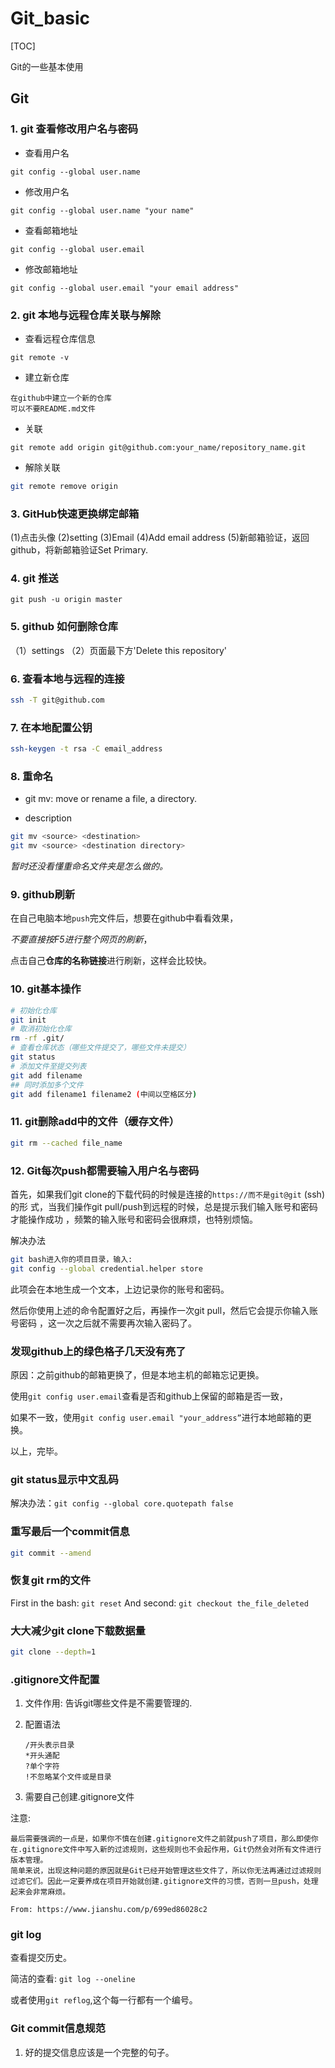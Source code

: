 # Git_basic

[TOC]

Git的一些基本使用

## Git

### 1. git 查看修改用户名与密码

- 查看用户名

```git
git config --global user.name
```

- 修改用户名

```git
git config --global user.name "your name"
```

- 查看邮箱地址

```git
git config --global user.email
```

- 修改邮箱地址

```git
git config --global user.email "your email address"
```

### 2. git 本地与远程仓库关联与解除

- 查看远程仓库信息

```git
git remote -v
```

- 建立新仓库

```git
在github中建立一个新的仓库
可以不要README.md文件
```

- 关联

```git
git remote add origin git@github.com:your_name/repository_name.git
```

- 解除关联

```bash
git remote remove origin
```

### 3. GitHub快速更换绑定邮箱

(1)点击头像
(2)setting
(3)Email
(4)Add email address
(5)新邮箱验证，返回github，将新邮箱验证Set Primary.

### 4. git 推送

```git
git push -u origin master
```

### 5. github 如何删除仓库

（1）settings
（2）页面最下方'Delete this repository'

### 6. 查看本地与远程的连接

```bash
ssh -T git@github.com
```

### 7. 在本地配置公钥

```bash
ssh-keygen -t rsa -C email_address
```

### 8. 重命名

- git mv: move or rename a file, a directory.

- description

```bash
git mv <source> <destination>
git mv <source> <destination directory>
```

*暂时还没看懂重命名文件夹是怎么做的。*

### 9. github刷新

在自己电脑本地`push`完文件后，想要在github中看看效果，

*不要直接按F5进行整个网页的刷新*，

点击自己**仓库的名称链接**进行刷新，这样会比较快。

### 10. git基本操作

```bash
# 初始化仓库
git init
# 取消初始化仓库
rm -rf .git/
# 查看仓库状态（哪些文件提交了，哪些文件未提交）
git status
# 添加文件至提交列表
git add filename
## 同时添加多个文件
git add filename1 filename2 (中间以空格区分)
```

### 11. git删除add中的文件（缓存文件）

```bash
git rm --cached file_name
```

### 12. Git每次push都需要输入用户名与密码

首先，如果我们git clone的下载代码的时候是连接的`https://而不是git@git` (ssh)的形
式，当我们操作git pull/push到远程的时候，总是提示我们输入账号和密码才能操作成功
，频繁的输入账号和密码会很麻烦，也特别烦恼。

解决办法

```bash
git bash进入你的项目目录，输入:
git config --global credential.helper store
```

此项会在本地生成一个文本，上边记录你的账号和密码。

然后你使用上述的命令配置好之后，再操作一次git pull，然后它会提示你输入账号密码
，这一次之后就不需要再次输入密码了。

### 发现github上的绿色格子几天没有亮了

原因：之前github的邮箱更换了，但是本地主机的邮箱忘记更换。

使用`git config user.email`查看是否和github上保留的邮箱是否一致，

如果不一致，使用`git config user.email "your_address”`进行本地邮箱的更换。

以上，完毕。

### git status显示中文乱码

解决办法：`git config --global core.quotepath false`

### 重写最后一个commit信息

```bash
git commit --amend
```

### 恢复git rm的文件

First in the bash: `git reset`
And second: `git checkout the_file_deleted`

### 大大减少git clone下载数据量

```bash
git clone --depth=1
```

### .gitignore文件配置

1. 文件作用: 告诉git哪些文件是不需要管理的.
2. 配置语法

    ```text
    /开头表示目录
    *开头通配
    ?单个字符
    !不忽略某个文件或是目录
    ```

3. 需要自己创建.gitignore文件

注意:

```text
最后需要强调的一点是，如果你不慎在创建.gitignore文件之前就push了项目，那么即使你在.gitignore文件中写入新的过滤规则，这些规则也不会起作用，Git仍然会对所有文件进行版本管理。
简单来说，出现这种问题的原因就是Git已经开始管理这些文件了，所以你无法再通过过滤规则过滤它们。因此一定要养成在项目开始就创建.gitignore文件的习惯，否则一旦push，处理起来会非常麻烦。

From: https://www.jianshu.com/p/699ed86028c2
```

### git log

查看提交历史。

简洁的查看: `git log --oneline`

或者使用`git reflog`,这个每一行都有一个编号。

### Git commit信息规范

1. 好的提交信息应该是一个完整的句子。
